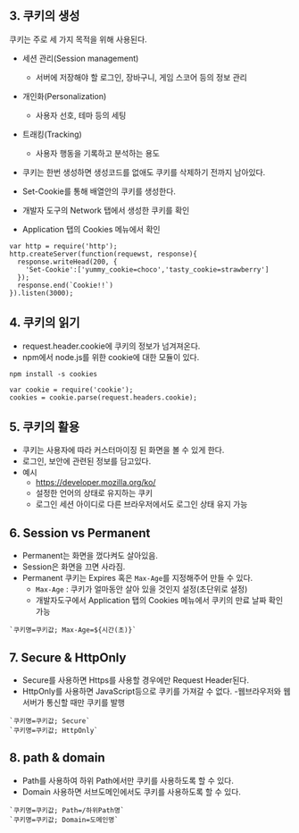
## 3. 쿠키의 생성

쿠키는 주로 세 가지 목적을 위해 사용된다.
 
- 세션 관리(Session management)
  - 서버에 저장해야 할 로그인, 장바구니, 게임 스코어 등의 정보 관리
- 개인화(Personalization)
  - 사용자 선호, 테마 등의 세팅
- 트래킹(Tracking)
  - 사용자 행동을 기록하고 분석하는 용도
  
- 쿠키는 한번 생성하면 생성코드를 없애도 쿠키를 삭제하기 전까지 남아있다.
- Set-Cookie를 통해 배열안의 쿠키를 생성한다.
- 개발자 도구의 Network 탭에서 생성한 쿠키를 확인
- Application 탭의 Cookies 메뉴에서 확인

```JSX
var http = require('http');
http.createServer(function(requewst, response){
  response.writeHead(200, {
    'Set-Cookie':['yummy_cookie=choco','tasty_cookie=strawberry']
  });
  response.end(`Cookie!!`)
}).listen(3000);
```

## 4. 쿠키의 읽기
- request.header.cookie에 쿠키의 정보가 넘겨져온다.
- npm에서 node.js를 위한 cookie에 대한 모듈이 있다.

```
npm install -s cookies
```
```JSX
var cookie = require('cookie');
cookies = cookie.parse(request.headers.cookie);
```

## 5. 쿠키의 활용
- 쿠키는 사용자에 따라 커스터마이징 된 화면을 볼 수 있게 한다.
- 로그인, 보안에 관련된 정보를 담고있다.
- 예시
  - https://developer.mozilla.org/ko/
  - 설정한 언어의 상태로 유지하는 쿠키
  - 로그인 세션 아이디로 다른 브라우저에서도 로그인 상태 유지 가능

## 6. Session vs Permanent
- Permanent는 화면을 껐다켜도 살아있음.
- Session은 화면을 끄면 사라짐.
- Permanent 쿠키는 Expires 혹은 `Max-Age`를 지정해주어 만들 수 있다.
	- `Max-Age` : 쿠키가 얼마동안 살아 있을 것인지 설정(초단위로 설정)
	- 개발자도구에서 Application 탭의 Cookies 메뉴에서 쿠키의 만료 날짜 확인 가능
	
```JSX
`쿠키명=쿠키값; Max-Age=${시간(초)}`
```

## 7. Secure & HttpOnly
- Secure를 사용하면 Https를 사용할 경우에만 Request Header된다.
- HttpOnly를 사용하면 JavaScript등으로 쿠키를 가져갈 수 없다.
   -웹브라우저와 웹 서버가 통신할 때만 쿠키를 발행
   
```JSX
`쿠키명=쿠키값; Secure`
`쿠키명=쿠키값; HttpOnly`
```

## 8. path & domain
- Path를 사용하여 하위 Path에서만 쿠키를 사용하도록 할 수 있다.
- Domain 사용하면 서브도메인에서도 쿠키를 사용하도록 할 수 있다.

```JSX
`쿠키명=쿠키값; Path=/하위Path명`
`쿠키명=쿠키값; Domain=도메인명`
```

